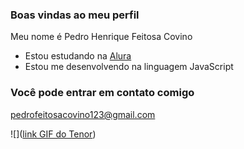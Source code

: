 ### Boas vindas ao meu perfil 

Meu nome é Pedro Henrique Feitosa Covino

- Estou estudando na [Alura]([https://www.alura.com.br](https://cursos.alura.com.br/user/00001110413300SP))
- Estou me desenvolvendo na linguagem JavaScript


### Você pode entrar em contato comigo 

pedrofeitosacovino123@gmail.com

![]([link GIF do Tenor](https://media1.tenor.com/m/ejW5QVz8Un8AAAAC/regular-show.gif))
